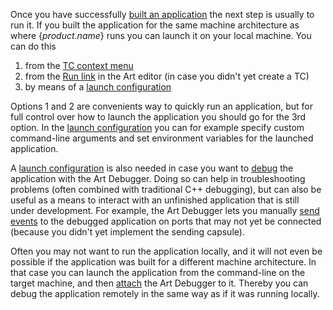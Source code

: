 Once you have successfully [built an application](../building/index.md) the next step is usually to run it. If you built the application for the same machine architecture as where {$product.name$} runs you can launch it on your local machine. You can do this

1. from the [TC context menu](../building/index.md#tc-context-menu-commands)
2. from the [Run link](../building/index.md#building-and-running-without-a-tc) in the Art editor (in case you didn't yet create a TC)
3. by means of a [launch configuration](launch-configurations.md)

Options 1 and 2 are convenients way to quickly run an application, but for full control over how to launch the application you should go for the 3rd option. In the [launch configuration](launch-configurations.md) you can for example specify custom command-line arguments and set environment variables for the launched application.

A [launch configuration](launch-configurations.md) is also needed in case you want to [debug](debugging.md) the application with the Art Debugger. Doing so can help in troubleshooting problems (often combined with traditional C++ debugging), but can also be useful as a means to interact with an unfinished application that is still under development. For example, the Art Debugger lets you manually [send events](debugging.md#send-event) to the debugged application on ports that may not yet be connected (because you didn't yet implement the sending capsule).

Often you may not want to run the application locally, and it will not even be possible if the application was built for a different machine architecture. In that case you can launch the application from the command-line on the target machine, and then [attach](debugging.md#attach) the Art Debugger to it. Thereby you can debug the application remotely in the same way as if it was running locally.